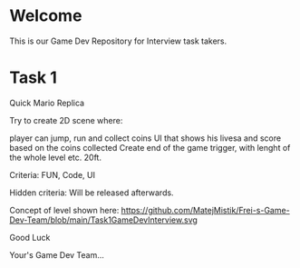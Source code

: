 # Welcome

This is our Game Dev Repository for Interview task takers.

# Task 1

Quick Mario Replica

Try to create 2D scene where:

player can jump, run and collect coins
UI that shows his livesa and score based on the coins collected
Create end of the game trigger, with lenght of the whole level etc. 20ft.

Criteria: FUN, Code, UI

Hidden criteria: Will be released afterwards.


Concept of level shown here: https://github.com/MatejMistik/Frei-s-Game-Dev-Team/blob/main/Task1GameDevInterview.svg

Good Luck

Your's Game Dev Team...
